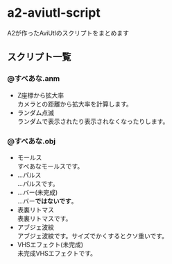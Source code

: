 # a2-aviutl-script
 A2が作ったAviUtlのスクリプトをまとめます
## スクリプト一覧
### @すべあな.anm
- Z座標から拡大率<br>
  カメラとの距離から拡大率を計算します。
- ランダム点滅<br>
  ランダムで表示されたり表示されなくなったりします。
### @すべあな.obj
- モールス<br>
  すべあなモールスです。
- ...パルス<br>
  ...パルスです。
- ...バー(未完成)<br>
  ...バー**ではないです**。
- 表裏リトマス<br>
  表裏リトマスです。
- アブジェ波紋<br>
  アブジェ波紋です。サイズでかくするとクソ重いです。
- VHSエフェクト(未完成)<br>
  未完成VHSエフェクトです。
